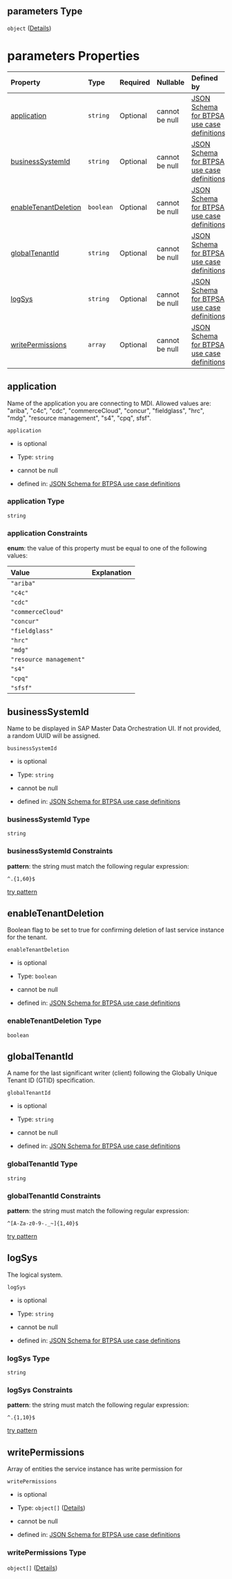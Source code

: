 ## parameters Type

`object` ([Details](btpsa-usecase-properties-services-items-allof-1-then-allof-82-then-allof-1-then-properties-parameters.md))

# parameters Properties

| Property                                      | Type      | Required | Nullable       | Defined by                                                                                                                                                                                                                                                                                                                  |
| :-------------------------------------------- | :-------- | :------- | :------------- | :-------------------------------------------------------------------------------------------------------------------------------------------------------------------------------------------------------------------------------------------------------------------------------------------------------------------------- |
| [application](#application)                   | `string`  | Optional | cannot be null | [JSON Schema for BTPSA use case definitions](btpsa-usecase-properties-services-items-allof-1-then-allof-82-then-allof-1-then-properties-parameters-properties-application.md "undefined#/properties/services/items/allOf/1/then/allOf/82/then/allOf/1/then/properties/parameters/properties/application")                   |
| [businessSystemId](#businesssystemid)         | `string`  | Optional | cannot be null | [JSON Schema for BTPSA use case definitions](btpsa-usecase-properties-services-items-allof-1-then-allof-82-then-allof-1-then-properties-parameters-properties-businesssystemid.md "undefined#/properties/services/items/allOf/1/then/allOf/82/then/allOf/1/then/properties/parameters/properties/businessSystemId")         |
| [enableTenantDeletion](#enabletenantdeletion) | `boolean` | Optional | cannot be null | [JSON Schema for BTPSA use case definitions](btpsa-usecase-properties-services-items-allof-1-then-allof-82-then-allof-1-then-properties-parameters-properties-enabletenantdeletion.md "undefined#/properties/services/items/allOf/1/then/allOf/82/then/allOf/1/then/properties/parameters/properties/enableTenantDeletion") |
| [globalTenantId](#globaltenantid)             | `string`  | Optional | cannot be null | [JSON Schema for BTPSA use case definitions](btpsa-usecase-properties-services-items-allof-1-then-allof-82-then-allof-1-then-properties-parameters-properties-globaltenantid.md "undefined#/properties/services/items/allOf/1/then/allOf/82/then/allOf/1/then/properties/parameters/properties/globalTenantId")             |
| [logSys](#logsys)                             | `string`  | Optional | cannot be null | [JSON Schema for BTPSA use case definitions](btpsa-usecase-properties-services-items-allof-1-then-allof-82-then-allof-1-then-properties-parameters-properties-logsys.md "undefined#/properties/services/items/allOf/1/then/allOf/82/then/allOf/1/then/properties/parameters/properties/logSys")                             |
| [writePermissions](#writepermissions)         | `array`   | Optional | cannot be null | [JSON Schema for BTPSA use case definitions](btpsa-usecase-properties-services-items-allof-1-then-allof-82-then-allof-1-then-properties-parameters-properties-writepermissions.md "undefined#/properties/services/items/allOf/1/then/allOf/82/then/allOf/1/then/properties/parameters/properties/writePermissions")         |

## application

Name of the application you are connecting to MDI. Allowed values are: "ariba", "c4c", "cdc", "commerceCloud", "concur", "fieldglass", "hrc", "mdg", "resource management", "s4", "cpq", sfsf".

`application`

*   is optional

*   Type: `string`

*   cannot be null

*   defined in: [JSON Schema for BTPSA use case definitions](btpsa-usecase-properties-services-items-allof-1-then-allof-82-then-allof-1-then-properties-parameters-properties-application.md "undefined#/properties/services/items/allOf/1/then/allOf/82/then/allOf/1/then/properties/parameters/properties/application")

### application Type

`string`

### application Constraints

**enum**: the value of this property must be equal to one of the following values:

| Value                   | Explanation |
| :---------------------- | :---------- |
| `"ariba"`               |             |
| `"c4c"`                 |             |
| `"cdc"`                 |             |
| `"commerceCloud"`       |             |
| `"concur"`              |             |
| `"fieldglass"`          |             |
| `"hrc"`                 |             |
| `"mdg"`                 |             |
| `"resource management"` |             |
| `"s4"`                  |             |
| `"cpq"`                 |             |
| `"sfsf"`                |             |

## businessSystemId

Name to be displayed in SAP Master Data Orchestration UI. If not provided, a random UUID will be assigned.

`businessSystemId`

*   is optional

*   Type: `string`

*   cannot be null

*   defined in: [JSON Schema for BTPSA use case definitions](btpsa-usecase-properties-services-items-allof-1-then-allof-82-then-allof-1-then-properties-parameters-properties-businesssystemid.md "undefined#/properties/services/items/allOf/1/then/allOf/82/then/allOf/1/then/properties/parameters/properties/businessSystemId")

### businessSystemId Type

`string`

### businessSystemId Constraints

**pattern**: the string must match the following regular expression:&#x20;

```regexp
^.{1,60}$
```

[try pattern](https://regexr.com/?expression=%5E.%7B1%2C60%7D%24 "try regular expression with regexr.com")

## enableTenantDeletion

Boolean flag to be set to true for confirming deletion of last service instance for the tenant.

`enableTenantDeletion`

*   is optional

*   Type: `boolean`

*   cannot be null

*   defined in: [JSON Schema for BTPSA use case definitions](btpsa-usecase-properties-services-items-allof-1-then-allof-82-then-allof-1-then-properties-parameters-properties-enabletenantdeletion.md "undefined#/properties/services/items/allOf/1/then/allOf/82/then/allOf/1/then/properties/parameters/properties/enableTenantDeletion")

### enableTenantDeletion Type

`boolean`

## globalTenantId

A name for the last significant writer (client) following the Globally Unique Tenant ID (GTID) specification.

`globalTenantId`

*   is optional

*   Type: `string`

*   cannot be null

*   defined in: [JSON Schema for BTPSA use case definitions](btpsa-usecase-properties-services-items-allof-1-then-allof-82-then-allof-1-then-properties-parameters-properties-globaltenantid.md "undefined#/properties/services/items/allOf/1/then/allOf/82/then/allOf/1/then/properties/parameters/properties/globalTenantId")

### globalTenantId Type

`string`

### globalTenantId Constraints

**pattern**: the string must match the following regular expression:&#x20;

```regexp
^[A-Za-z0-9-._~]{1,40}$
```

[try pattern](https://regexr.com/?expression=%5E%5BA-Za-z0-9-._~%5D%7B1%2C40%7D%24 "try regular expression with regexr.com")

## logSys

The logical system.

`logSys`

*   is optional

*   Type: `string`

*   cannot be null

*   defined in: [JSON Schema for BTPSA use case definitions](btpsa-usecase-properties-services-items-allof-1-then-allof-82-then-allof-1-then-properties-parameters-properties-logsys.md "undefined#/properties/services/items/allOf/1/then/allOf/82/then/allOf/1/then/properties/parameters/properties/logSys")

### logSys Type

`string`

### logSys Constraints

**pattern**: the string must match the following regular expression:&#x20;

```regexp
^.{1,10}$
```

[try pattern](https://regexr.com/?expression=%5E.%7B1%2C10%7D%24 "try regular expression with regexr.com")

## writePermissions

Array of entities the service instance has write permission for

`writePermissions`

*   is optional

*   Type: `object[]` ([Details](btpsa-usecase-properties-services-items-allof-1-then-allof-82-then-allof-1-then-properties-parameters-properties-writepermissions-items.md))

*   cannot be null

*   defined in: [JSON Schema for BTPSA use case definitions](btpsa-usecase-properties-services-items-allof-1-then-allof-82-then-allof-1-then-properties-parameters-properties-writepermissions.md "undefined#/properties/services/items/allOf/1/then/allOf/82/then/allOf/1/then/properties/parameters/properties/writePermissions")

### writePermissions Type

`object[]` ([Details](btpsa-usecase-properties-services-items-allof-1-then-allof-82-then-allof-1-then-properties-parameters-properties-writepermissions-items.md))
